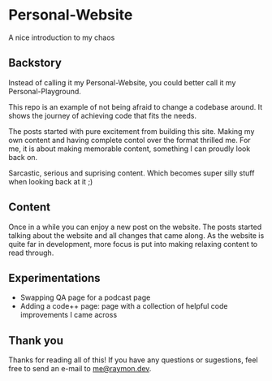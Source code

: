 # Personal-Website
A nice introduction to my chaos

## Backstory
Instead of calling it my Personal-Website, you could better call it my Personal-Playground.

This repo is an example of not being afraid to change a codebase around.
It shows the journey of achieving code that fits the needs.

The posts started with pure excitement from building this site.
Making my own content and having complete contol over the format thrilled me.
For me, it is about making memorable content, something I can proudly look back on.

Sarcastic, serious and suprising content.
Which becomes super silly stuff when looking back at it ;)

## Content
Once in a while you can enjoy a new post on the website.
The posts started talking about the website and all changes that came along.
As the website is quite far in development, more focus is put into making relaxing content to read through.

## Experimentations

- Swapping QA page for a podcast page
- Adding a code++ page: page with a collection of helpful code improvements I came across

## Thank you
Thanks for reading all of this!
If you have any questions or sugestions, feel free to send an e-mail to me@raymon.dev.
